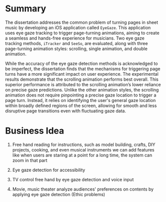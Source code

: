 # Summary

The dissertation addresses the common problem of turning pages in sheet music by developing an iOS application called `EyeGaze`. This application uses eye gaze tracking to trigger page-turning animations, aiming to create a seamless and hands-free experience for musicians. Two eye gaze tracking methods, `iTracker` and `SeeSo`, are evaluated, along with three page-turning animation styles: scrolling, single animation, and double animation.

While the accuracy of the eye gaze detection methods is acknowledged to be imperfect, the dissertation finds that the mechanisms for triggering page turns have a more significant impact on user experience. The experimental results demonstrate that the scrolling animation performs best overall. This superior performance is attributed to the scrolling animation’s lower reliance on precise gaze predictions. Unlike the other animation styles, the scrolling animation does not require pinpointing a precise gaze location to trigger a page turn. Instead, it relies on identifying the user's general gaze location within broadly defined regions of the screen, allowing for smooth and less disruptive page transitions even with fluctuating gaze data.

# Business Idea
1. Free hand reading for instructions, such as model building, crafts, DIY projects, cooking, and even musical instruments
   we can add features like when users are staring at a point for a long time, the system can zoom in that part
   
2. Eye gaze detection for accessibility
4. TV control free hand by eye gaze detection and voice input
5. Movie, music theater analyze audiences' preferences on contents by applying eye gaze detection (Ethic problems)
